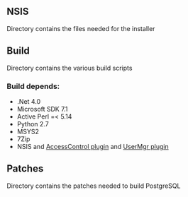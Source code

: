## NSIS

Directory contains the files needed for the installer 

## Build

Directory contains the various build scripts

### Build depends:
* .Net 4.0
* Microsoft SDK 7.1
* Active Perl =< 5.14
* Python 2.7
* MSYS2
* 7Zip
* NSIS and [AccessControl plugin](http://nsis.sourceforge.net/AccessControl_plug-in) and [UserMgr plugin](http://nsis.sourceforge.net/UserMgr_plug-in)

## Patches

Directory contains the patches needed to build PostgreSQL
